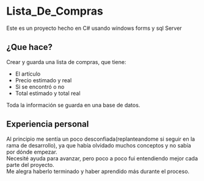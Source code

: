 # Lista_De_Compras

Este es un proyecto hecho en C# usando windows forms y sql Server

## ¿Que hace?

Crear y guarda una lista de compras, que tiene: 
- El artículo
- Precio estimado y real
- Si se encontró o no
- Total estimado y total real

Toda la información se guarda en una base de datos.

## Experiencia personal

Al principio me sentía un poco desconfiada(replanteandome si seguir en la rama de desarrollo), ya que había olvidado muchos conceptos y no sabía por dónde empezar.  
Necesité ayuda para avanzar, pero poco a poco fui entendiendo mejor cada parte del proyecto.  
Me alegra haberlo terminado y haber aprendido más durante el proceso. 
